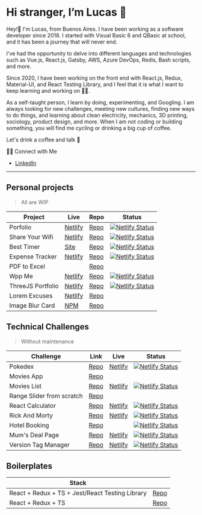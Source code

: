 # Hi stranger, I’m Lucas 👋

Hey!👋 I'm Lucas, from Buenos Aires. I have been working as a software developer since 2018. I started with Visual Basic 6 and QBasic at school, and it has been a journey that will never end.

I've had the opportunity to delve into different languages and technologies such as Vue.js, React.js, Gatsby, AWS, Azure DevOps, Redis, Bash scripts, and more.

Since 2020, I have been working on the front end with React.js, Redux, Material-UI, and React Testing Library, and I feel that it is what I want to keep learning and working on 🧑‍💻.

As a self-taught person, I learn by doing, experimenting, and Googling. I am always looking for new challenges, meeting new cultures, finding new ways to do things, and learning about clean electricity, mechanics, 3D printing, sociology, product design, and more. When I am not coding or building something, you will find me cycling or drinking a big cup of coffee.

Let's drink a coffee and talk 🍵

👋🏻 Connect with Me

- [LinkedIn](https://www.linkedin.com/in/lucaasrojas/)

---

## Personal projects
> All are WIP

| Project | Live | Repo | Status |
| ----------- | ----------- | ----------- | ----------- |
| Porfolio | [Netlify](https://lucasrojas.netlify.app) | [Repo](https://github.com/lucaasrojas/portfolio) | [![Netlify Status](https://api.netlify.com/api/v1/badges/0bf56658-635a-4bbc-bbfb-1bf4863a01e9/deploy-status)](https://app.netlify.com/sites/lucasrojas/deploys) |
| Share Your Wifi | [Netlify](https://lucaasrojas-share-wifi.netlify.app/) | [Repo](https://github.com/lucaasrojas/qrcode-wifi)| [![Netlify Status](https://api.netlify.com/api/v1/badges/5483036a-e93b-4c12-8240-8a6e22b6091f/deploy-status)](https://app.netlify.com/sites/lucaasrojas-share-wifi/deploys) |
| Best Timer | [Site](https://lucaasrojas.github.io/best-timer/#/) | [Repo](https://github.com/lucaasrojas/best-timer)| [![Netlify Status](https://api.netlify.com/api/v1/badges/6355404b-9c5c-47fe-aca3-3d90357d7282/deploy-status)](https://app.netlify.com/sites/lucaasrojas-best-timer/deploys) |
| Expense Tracker | [Netlify](https://lucaasrojas-expense-tracker.netlify.app) | [Repo](https://github.com/lucaasrojas/expense-tracker)| [![Netlify Status](https://api.netlify.com/api/v1/badges/680c0024-f5ef-457a-9d28-09cff5b67932/deploy-status)](https://app.netlify.com/sites/lucaasrojas-expense-tracker/deploys) |
| PDF to Excel | | [Repo](https://github.com/lucaasrojas/imagetoexcel)| 
| Wpp Me | [Netlify](https://wpp-me-lucaasrojas.netlify.app) | [Repo](https://github.com/lucaasrojas/wpp-link-generator)| [![Netlify Status](https://api.netlify.com/api/v1/badges/17188362-dd74-4f90-8045-1d1bff70ca8b/deploy-status)](https://app.netlify.com/sites/wpp-me-lucaasrojas/deploys) |
| ThreeJS Portfolio | [Netlify](https://portfolio3d-lucaasrojas.netlify.app) | [Repo](https://github.com/lucaasrojas/threejs-portfolio) | [![Netlify Status](https://api.netlify.com/api/v1/badges/d67a8824-32b2-43c9-a6e8-cc8944cccc3a/deploy-status)](https://app.netlify.com/sites/portfolio3d-lucaasrojas/deploys)
| Lorem Excuses | [Netlify]() | [Repo](https://github.com/lucaasrojas/lorem-excuses) |
| Image Blur Card | [NPM](https://www.npmjs.com/package/image-blur-card) | [Repo](https://github.com/lucaasrojas/image-blur-card) |


## Technical Challenges 
> Without maintenance


| Challenge | Link | Live | Status |
| ----------- | ----------- | ----------- | ----------- |
| Pokedex | [Repo](https://github.com/lucaasrojas/pokedex) | [Netlify](https://lucaasrojas-pokedex.netlify.app/) | [![Netlify Status](https://api.netlify.com/api/v1/badges/b0a1851d-e851-4111-a4b1-810ee5a46f9a/deploy-status)](https://app.netlify.com/sites/lucaasrojas-pokedex/deploys) |
| Movies App | [Repo](https://github.com/lucaasrojas/movies-app) | |
| Movies List | [Repo](https://github.com/lucaasrojas/shows-movies-list)| [Netlify](https://lucaasrojas-movies-lists.netlify.app/) |[![Netlify Status](https://api.netlify.com/api/v1/badges/130e2d61-35cc-4ddf-8d4d-530a8b2052b6/deploy-status)](https://app.netlify.com/sites/lucaasrojas-movies-lists/deploys) |
| Range Slider from scratch | [Repo](https://github.com/lucaasrojas/pipeline-game) | |
| React Calculator | [Repo](https://github.com/lucaasrojas/React-Calculator) | [Netlify](https://lucaasrojas-calculator.netlify.app/) | [![Netlify Status](https://api.netlify.com/api/v1/badges/3380de0f-df41-4546-8ad3-e4610fc37b53/deploy-status)](https://app.netlify.com/sites/lucaasrojas-calculator/deploys) |
| Rick And Morty | [Repo](https://github.com/lucaasrojas/rickandmorty) | [Netlify](https://rickandmorty-lucaasrojas.netlify.app) | [![Netlify Status](https://api.netlify.com/api/v1/badges/546a4c71-1f16-490c-9fdf-47abb71cca86/deploy-status)](https://app.netlify.com/sites/rickandmorty-lucaasrojas/deploys) |
| Hotel Booking | [Repo](https://github.com/lucaasrojas/Hotel-Booking) | | [![Netlify Status](https://api.netlify.com/api/v1/badges/3b3e5311-f11f-4462-943d-a43c9fca8bed/deploy-status)](https://app.netlify.com/sites/lucaasrojas-hotel-booking/deploys) |
| Mum's Deal Page | [Repo](https://github.com/lucaasrojas/mums-deals-eureka-challenge) | [Netlify](lucaasrojas-mums-deal-page.netlify.app) | [![Netlify Status](https://api.netlify.com/api/v1/badges/6923bf89-c2af-4011-ad89-600acfc43291/deploy-status)](https://app.netlify.com/sites/lucaasrojas-mums-deal-page/deploys) |
| Version Tag Manager | [Repo](https://github.com/lucaasrojas/tactile-interview-test) | [Netlify](https://lucaasrojas-version-tag.netlify.app/) | [![Netlify Status](https://api.netlify.com/api/v1/badges/308b1708-4c16-40a9-92b5-06d302aecf11/deploy-status)](https://app.netlify.com/sites/lucaasrojas-version-tag/deploys) |

## Boilerplates

| Stack |  |
| ----------- | ----------- |
| React + Redux + TS + Jest/React Testing Library|  [Repo](https://github.com/lucaasrojas/base-react-redux-ts-jest)| 
| React + Redux + TS|  [Repo](https://github.com/lucaasrojas/base-react-redux-ts)| 
